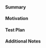 #### Summary

<!-- Provide a brief summary on the pull request -->

#### Motivation

<!-- Why are you making this pull request? -->

#### Test Plan

<!-- How did you test / plan to test this pull request? -->

#### Additional Notes

<!-- Add any other information you think is relevant -->
